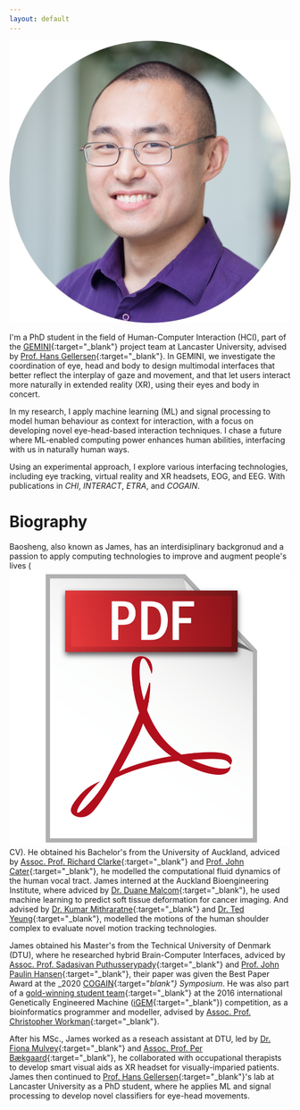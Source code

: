 ```yaml
---
layout: default
---
```


![James](images/HOU_circle.jpg)

I'm a PhD student in the field of Human-Computer Interaction (HCI), part of the [GEMINI](https://gemini-erc.eu/){:target="_blank"} project team at Lancaster University, advised by [Prof. Hans Gellersen](https://www.lancaster.ac.uk/scc/about-us/people/hans-gellersen){:target="_blank"}. In GEMINI, we investigate the coordination of eye, head and body to design multimodal interfaces that better reflect the interplay of gaze and movement, and that let users interact more naturally in extended reality (XR), using their eyes and body in concert. 

In my research, I apply machine learning (ML) and signal processing to model human behaviour as context for interaction, with a focus on developing novel eye-head-based interaction techniques. I chase a future where ML-enabled computing power enhances human abilities, interfacing with us in naturally human ways. 

Using an experimental approach, I explore various interfacing technologies, including eye tracking, virtual reality and XR headsets, EOG, and EEG. With publications in _CHI_, _INTERACT_, _ETRA_, and _COGAIN_.

<!-- > [<u>CV</u>](docs/resume.pdf){:target="_blank"}<br>
> [<u>Google Scholar</u>](https://scholar.google.com/citations?user=hwPzzQcAAAAJ&hl=en){:target="_blank"}<br>
> [<u>LinkedIn</u>](https://uk.linkedin.com/in/baosheng-james-hou-420931217){:target="_blank"}<br>
> [<u>Twitter</u>](https://twitter.com/JamesBHou){:target="_blank"}<br>
> [<u>Email</u>](mailto:b.hou2@lancaster.ac.uk){:target="_blank"}<br> -->

# Biography
Baosheng, also known as James, has an interdisiplinary backgronud and a passion to apply computing technologies to improve and augment people's lives (
<img src="images/pdfLogo.png" alt="pdf logo" style="width=0.2rem; height=0.4rem">CV). He obtained his Bachelor's from the University of Auckland, adviced by [Assoc. Prof. Richard Clarke](https://profiles.auckland.ac.nz/rj-clarke){:target="_blank"} and [Prof. John Cater](https://www.canterbury.ac.nz/engineering/contact-us/people/john-cater.html){:target="_blank"}, he modelled the computational fluid dynamics of the human vocal tract. James interned at the Auckland Bioengineering Institute, where adviced by [Dr. Duane Malcom](https://www.flowx.io/about/){:target="_blank"}, he used machine learning to predict soft tissue deformation for cancer imaging. And advised by [Dr. Kumar Mithraratne](https://profiles.auckland.ac.nz/p-mithraratne/about){:target="_blank"} and [Dr. Ted Yeung](https://profiles.auckland.ac.nz/ted-yeung){:target="_blank"}, modelled the motions of the human shoulder complex to evaluate novel motion tracking technologies. 

James obtained his Master's from the Technical University of Denmark (DTU), where he researched hybrid Brain-Computer Interfaces, adviced by [Assoc. Prof. Sadasivan Puthusserypady](https://orbit.dtu.dk/en/persons/sadasivan-puthusserypady){:target="_blank"} and [Prof. John Paulin Hansen](https://orbit.dtu.dk/en/persons/john-paulin-hansen){:target="_blank"}, their paper was given the Best Paper Award at the _2020 [COGAIN](http://cogain2020.cogain.org/){:target="_blank"} Symposium_. He was also part of a [gold-winning student team](https://2016.igem.org/Team:DTU-Denmark){:target="_blank"} at the 2016 international Genetically Engineered Machine ([iGEM](https://igem.org/){:target="_blank"}) competition, as a bioinformatics programmer and modeller, advised by [Assoc. Prof. Christopher Workman](https://orbit.dtu.dk/en/persons/christopher-workman){:target="_blank"}. 

After his MSc., James worked as a reseach assistant at DTU, led by [Dr. Fiona Mulvey](https://orbit.dtu.dk/en/persons/fiona-b-mulvey){:target="_blank"} and [Assoc. Prof. Per Bækgaard](https://orbit.dtu.dk/en/persons/per-b%C3%A6kgaard){:target="_blank"}, he collaborated with occupational therapists to develop smart visual aids as XR headset for visually-imparied patients. James then continued to [Prof. Hans Gellersen](https://www.lancaster.ac.uk/scc/about-us/people/hans-gellersen){:target="_blank"}'s lab at Lancaster University as a PhD student, where he applies ML and signal processing to develop novel classifiers for eye-head movements. 

